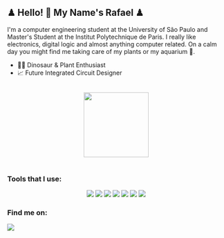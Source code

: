 ## ♟ Hello! 👋 My Name's Rafael ♟
I'm a computer engineering student at the University of São Paulo and Master's Student at the Institut Polytechnique de Paris. I really like electronics, digital logic and almost anything computer related. On a calm day you might find me taking care of my plants or my aquarium :tropical_fish:.

- :cactus::palm_tree: Dinosaur & Plant Enthusiast
- 📈 Future Integrated Circuit Designer

<br />
  <div align="center">
    <img height="150em" src="https://github-readme-stats.vercel.app/api/top-langs/?username=rafaelfrgc&layout=compact&theme=highcontrast">
  </div>
<br />

### Tools that I use:

<div align="center">
  <img src=https://img.shields.io/badge/Verilog-24BFA5?style=for-the-badge&logo=verilog&logoColor=white>
  <img src=https://img.shields.io/badge/VHDL-430098?style=for-the-badge&logoColor=white>
  <img src=https://img.shields.io/badge/C-00599C?style=for-the-badge&logo=c&logoColor=white>
  <img src=https://img.shields.io/badge/C%2B%2B-00599C?style=for-the-badge&logo=c%2B%2B&logoColor=white>
  <img src=https://img.shields.io/badge/Java-007396?style=for-the-badge&logo=java&logoColor=white>
  <img src=https://img.shields.io/badge/Linux-FCC624?style=for-the-badge&logo=linux&logoColor=black>
  <img src=https://img.shields.io/badge/Quartus-0071C5?style=for-the-badge&logo=intel&logoColor=white>
 </div>
 
### Find me on:

<div>
  <a href="www.linkedin.com/in/rafael-freitas-garcia-838614248">
    <img src="https://img.shields.io/badge/LinkedIn-0077B5?style=for-the-badge&logo=linkedin&logoColor=white">
  </a>
</div>
